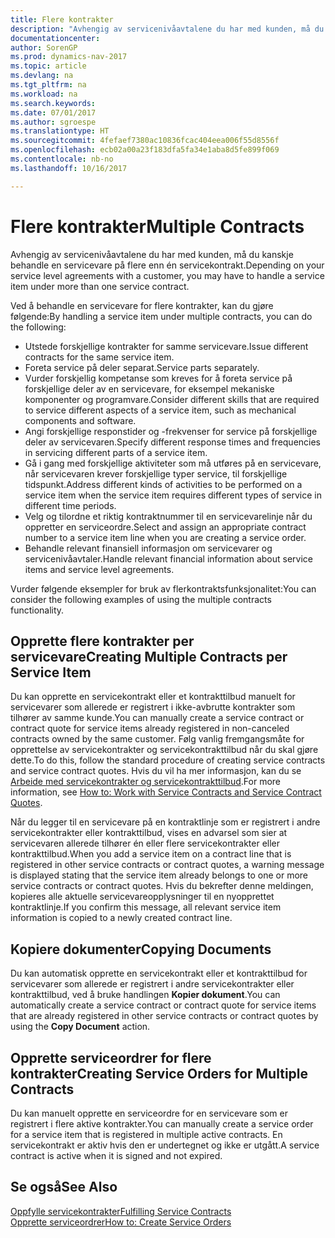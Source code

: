 ```yaml
---
title: Flere kontrakter
description: "Avhengig av servicenivåavtalene du har med kunden, må du kanskje behandle en servicevare på flere enn én servicekontrakt."
documentationcenter: 
author: SorenGP
ms.prod: dynamics-nav-2017
ms.topic: article
ms.devlang: na
ms.tgt_pltfrm: na
ms.workload: na
ms.search.keywords: 
ms.date: 07/01/2017
ms.author: sgroespe
ms.translationtype: HT
ms.sourcegitcommit: 4fefaef7380ac10836fcac404eea006f55d8556f
ms.openlocfilehash: ecb02a00a23f183dfa5fa34e1aba8d5fe899f069
ms.contentlocale: nb-no
ms.lasthandoff: 10/16/2017

---
```

# <a name="multiple-contracts"></a><span data-ttu-id="85dbe-103">Flere kontrakter</span><span class="sxs-lookup"><span data-stu-id="85dbe-103">Multiple Contracts</span></span>
<span data-ttu-id="85dbe-104">Avhengig av servicenivåavtalene du har med kunden, må du kanskje behandle en servicevare på flere enn én servicekontrakt.</span><span class="sxs-lookup"><span data-stu-id="85dbe-104">Depending on your service level agreements with a customer, you may have to handle a service item under more than one service contract.</span></span>  
  
<span data-ttu-id="85dbe-105">Ved å behandle en servicevare for flere kontrakter, kan du gjøre følgende:</span><span class="sxs-lookup"><span data-stu-id="85dbe-105">By handling a service item under multiple contracts, you can do the following:</span></span>  
  
* <span data-ttu-id="85dbe-106">Utstede forskjellige kontrakter for samme servicevare.</span><span class="sxs-lookup"><span data-stu-id="85dbe-106">Issue different contracts for the same service item.</span></span>  
* <span data-ttu-id="85dbe-107">Foreta service på deler separat.</span><span class="sxs-lookup"><span data-stu-id="85dbe-107">Service parts separately.</span></span>  
* <span data-ttu-id="85dbe-108">Vurder forskjellig kompetanse som kreves for å foreta service på forskjellige deler av en servicevare, for eksempel mekaniske komponenter og programvare.</span><span class="sxs-lookup"><span data-stu-id="85dbe-108">Consider different skills that are required to service different aspects of a service item, such as mechanical components and software.</span></span>  
* <span data-ttu-id="85dbe-109">Angi forskjellige responstider og -frekvenser for service på forskjellige deler av servicevaren.</span><span class="sxs-lookup"><span data-stu-id="85dbe-109">Specify different response times and frequencies in servicing different parts of a service item.</span></span>  
* <span data-ttu-id="85dbe-110">Gå i gang med forskjellige aktiviteter som må utføres på en servicevare, når servicevaren krever forskjellige typer service, til forskjellige tidspunkt.</span><span class="sxs-lookup"><span data-stu-id="85dbe-110">Address different kinds of activities to be performed on a service item when the service item requires different types of service in different time periods.</span></span>  
* <span data-ttu-id="85dbe-111">Velg og tilordne et riktig kontraktnummer til en servicevarelinje når du oppretter en serviceordre.</span><span class="sxs-lookup"><span data-stu-id="85dbe-111">Select and assign an appropriate contract number to a service item line when you are creating a service order.</span></span>  
* <span data-ttu-id="85dbe-112">Behandle relevant finansiell informasjon om servicevarer og servicenivåavtaler.</span><span class="sxs-lookup"><span data-stu-id="85dbe-112">Handle relevant financial information about service items and service level agreements.</span></span>  
  
<span data-ttu-id="85dbe-113">Vurder følgende eksempler for bruk av flerkontraktsfunksjonalitet:</span><span class="sxs-lookup"><span data-stu-id="85dbe-113">You can consider the following examples of using the multiple contracts functionality.</span></span>  
  
## <a name="creating-multiple-contracts-per-service-item"></a><span data-ttu-id="85dbe-114">Opprette flere kontrakter per servicevare</span><span class="sxs-lookup"><span data-stu-id="85dbe-114">Creating Multiple Contracts per Service Item</span></span>  
<span data-ttu-id="85dbe-115">Du kan opprette en servicekontrakt eller et kontrakttilbud manuelt for servicevarer som allerede er registrert i ikke-avbrutte kontrakter som tilhører av samme kunde.</span><span class="sxs-lookup"><span data-stu-id="85dbe-115">You can manually create a service contract or contract quote for service items already registered in non-canceled contracts owned by the same customer.</span></span> <span data-ttu-id="85dbe-116">Følg vanlig fremgangsmåte for opprettelse av servicekontrakter og servicekontrakttilbud når du skal gjøre dette.</span><span class="sxs-lookup"><span data-stu-id="85dbe-116">To do this, follow the standard procedure of creating service contracts and service contract quotes.</span></span> <span data-ttu-id="85dbe-117">Hvis du vil ha mer informasjon, kan du se [Arbeide med servicekontrakter og servicekontrakttilbud](service-how-to-create-service-contracts-and-service-contract-quotes.md).</span><span class="sxs-lookup"><span data-stu-id="85dbe-117">For more information, see [How to: Work with Service Contracts and Service Contract Quotes](service-how-to-create-service-contracts-and-service-contract-quotes.md).</span></span>  
  
<span data-ttu-id="85dbe-118">Når du legger til en servicevare på en kontraktlinje som er registrert i andre servicekontrakter eller kontrakttilbud, vises en advarsel som sier at servicevaren allerede tilhører én eller flere servicekontrakter eller kontrakttilbud.</span><span class="sxs-lookup"><span data-stu-id="85dbe-118">When you add a service item on a contract line that is registered in other service contracts or contract quotes, a warning message is displayed stating that the service item already belongs to one or more service contracts or contract quotes.</span></span> <span data-ttu-id="85dbe-119">Hvis du bekrefter denne meldingen, kopieres alle aktuelle servicevareopplysninger til en nyopprettet kontraktlinje.</span><span class="sxs-lookup"><span data-stu-id="85dbe-119">If you confirm this message, all relevant service item information is copied to a newly created contract line.</span></span>  
  
## <a name="copying-documents"></a><span data-ttu-id="85dbe-120">Kopiere dokumenter</span><span class="sxs-lookup"><span data-stu-id="85dbe-120">Copying Documents</span></span>  
<span data-ttu-id="85dbe-121">Du kan automatisk opprette en servicekontrakt eller et kontrakttilbud for servicevarer som allerede er registrert i andre servicekontrakter eller kontrakttilbud, ved å bruke handlingen **Kopier dokument**.</span><span class="sxs-lookup"><span data-stu-id="85dbe-121">You can automatically create a service contract or contract quote for service items that are already registered in other service contracts or contract quotes by using the **Copy Document** action.</span></span>  
  
## <a name="creating-service-orders-for-multiple-contracts"></a><span data-ttu-id="85dbe-122">Opprette serviceordrer for flere kontrakter</span><span class="sxs-lookup"><span data-stu-id="85dbe-122">Creating Service Orders for Multiple Contracts</span></span>  
<span data-ttu-id="85dbe-123">Du kan manuelt opprette en serviceordre for en servicevare som er registrert i flere aktive kontrakter.</span><span class="sxs-lookup"><span data-stu-id="85dbe-123">You can manually create a service order for a service item that is registered in multiple active contracts.</span></span> <span data-ttu-id="85dbe-124">En servicekontrakt er aktiv hvis den er undertegnet og ikke er utgått.</span><span class="sxs-lookup"><span data-stu-id="85dbe-124">A service contract is active when it is signed and not expired.</span></span>  
  
## <a name="see-also"></a><span data-ttu-id="85dbe-125">Se også</span><span class="sxs-lookup"><span data-stu-id="85dbe-125">See Also</span></span>  
[<span data-ttu-id="85dbe-126">Oppfylle servicekontrakter</span><span class="sxs-lookup"><span data-stu-id="85dbe-126">Fulfilling Service Contracts</span></span>](service-fulfill-service-contracts.md)  
[<span data-ttu-id="85dbe-127">Opprette serviceordrer</span><span class="sxs-lookup"><span data-stu-id="85dbe-127">How to: Create Service Orders</span></span>](service-how-to-create-service-orders.md)  

